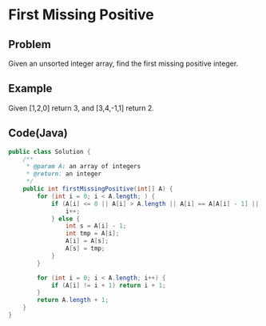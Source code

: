 First Missing Positive
===

## Problem

Given an unsorted integer array, find the first missing positive integer.


## Example

Given [1,2,0] return 3,
and [3,4,-1,1] return 2.

Code(Java)
----------

```java
public class Solution {
    /**
     * @param A: an array of integers
     * @return: an integer
     */
    public int firstMissingPositive(int[] A) {
        for (int i = 0; i < A.length; ) {
            if (A[i] <= 0 || A[i] > A.length || A[i] == A[A[i] - 1] || A[i] == i + 1) {
                i++;
            } else {
                int s = A[i] - 1;
                int tmp = A[i];
                A[i] = A[s];
                A[s] = tmp;
            }
        }

        for (int i = 0; i < A.length; i++) {
            if (A[i] != i + 1) return i + 1;
        }
        return A.length + 1;
    }
}
```